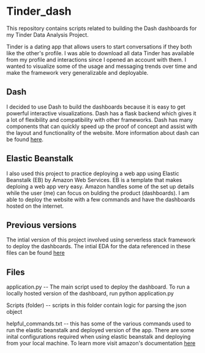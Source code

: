 # Tinder_dash

This repository contains scripts related to building the Dash dashboards for my Tinder Data Analysis Project. 

Tinder is a dating app that allows users to start conversations if they both like the other's profile. I was able to download all data Tinder has available from my profile and interactions since I opened an account with them. I wanted to visualize some of the usage and messaging trends over time and make the framework very generalizable and deployable. 

## Dash 
I decided to use Dash to build the dashboards because it is easy to get powerful interactive visualizations. Dash has a flask backend which gives it a lot of flexibility and compatibility with other frameworks. Dash has many components that can quickly speed up the proof of concept and assist with the layout and functionality of the website. More information about dash can be found [here](https://dash.plot.ly/). 

## Elastic Beanstalk 
I also used this project to practice deploying a web app using Elastic Beanstalk (EB) by Amazon Web Services. EB is a template that makes deploing a web app very easy. Amazon handles some of the set up details while the user (me) can focus on bulding the product (dashboards). I am able to deploy the website with a few commands and have the dashboards hosted on the internet. 


## Previous versions

The intial version of this project involved using serverless stack framework to deploy the dashboards. The intial EDA for the data referenced in these files can be found [here](https://github.com/malctaylor15/Tinder_analysis) 


## Files 

application.py -- The main script used to deploy the dashboard. 
To run a locally hosted version of the dashboard, run python application.py 

Scripts (folder) -- scripts in this folder contain logic for parsing the json object 

helpful_commands.txt -- this has some of the various commands used to run the elastic beanstalk and deployed version of the app. 
There are some inital configurations required when using elastic beanstalk and deploying from your local machine. 
To learn more visit amazon's documentation [here](https://docs.aws.amazon.com/elasticbeanstalk/latest/dg/GettingStarted.html)
